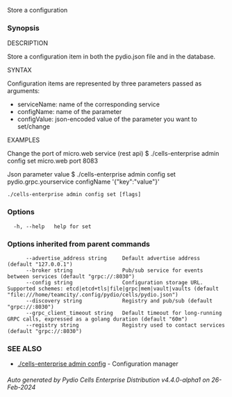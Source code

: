 Store a configuration

### Synopsis


DESCRIPTION

  Store a configuration item in both the pydio.json file and in the database.

SYNTAX

  Configuration items are represented by three parameters passed as arguments:
  - serviceName: name of the corresponding service
  - configName: name of the parameter
  - configValue: json-encoded value of the parameter you want to set/change

EXAMPLES

  Change the port of micro.web service (rest api)
  $ ./cells-enterprise admin config set micro.web port 8083

  Json parameter value
  $ ./cells-enterprise admin config set pydio.grpc.yourservice configName '{"key":"value"}'



```
./cells-enterprise admin config set [flags]
```

### Options

```
  -h, --help   help for set
```

### Options inherited from parent commands

```
      --advertise_address string     Default advertise address (default "127.0.0.1")
      --broker string                Pub/sub service for events between services (default "grpc://:8030")
      --config string                Configuration storage URL. Supported schemes: etcd|etcd+tls|file|grpc|mem|vault|vaults (default "file:///home/teamcity/.config/pydio/cells/pydio.json")
      --discovery string             Registry and pub/sub (default "grpc://:8030")
      --grpc_client_timeout string   Default timeout for long-running GRPC calls, expressed as a golang duration (default "60m")
      --registry string              Registry used to contact services (default "grpc://:8030")
```

### SEE ALSO

* [./cells-enterprise admin config](./cells-enterprise-admin-config)	 - Configuration manager

###### Auto generated by Pydio Cells Enterprise Distribution v4.4.0-alpha1 on 26-Feb-2024
